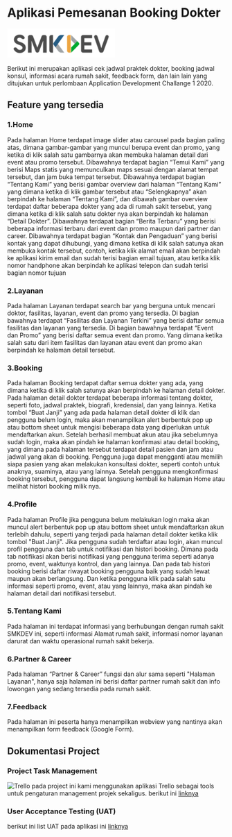 # Aplikasi Pemesanan Booking Dokter
![SMKDEV](https://github.com/mf4lsb/adc_nakama/blob/main/Resorce_Repo/SMKDEV_Logo.png)

Berikut ini merupakan aplikasi cek jadwal praktek dokter, booking jadwal konsul, informasi acara rumah sakit, feedback form, dan lain lain yang ditujukan untuk perlombaan Application Development Challange 1 2020.

## Feature yang tersedia

### 1.Home
Pada halaman Home terdapat image slider atau carousel pada bagian paling atas,
dimana gambar-gambar yang muncul berupa event dan promo, yang ketika di klik salah
satu gambarnya akan membuka halaman detail dari event atau promo tersebut.
Dibawahnya terdapat bagian “Temui Kami” yang berisi Maps statis yang memunculkan
maps sesuai dengan alamat tempat tersebut, dan jam buka tempat tersebut.
Dibawahnya terdapat bagian “Tentang Kami” yang berisi gambar overview dari halaman
“Tentang Kami” yang dimana ketika di klik gambar tersebut atau “Selengkapnya” akan
berpindah ke halaman “Tentang Kami”, dan dibawah gambar overview terdapat daftar
beberapa dokter yang ada di rumah sakit tersebut, yang dimana ketika di klik salah satu
dokter nya akan berpindah ke halaman “Detail Dokter”.
Dibawahnya terdapat bagian “Berita Terbaru” yang berisi beberapa informasi terbaru
dari event dan promo maupun dari partner dan career.
Dibawahnya terdapat bagian “Kontak dan Pengaduan” yang berisi kontak yang dapat
dihubungi, yang dimana ketika di klik salah satunya akan membuka kontak tersebut,
contoh, ketika klik alamat email akan berpindah ke aplikasi kirim email dan sudah terisi
bagian email tujuan, atau ketika klik nomor handphone akan berpindah ke aplikasi
telepon dan sudah terisi bagian nomor tujuan

### 2.Layanan
Pada halaman Layanan terdapat search bar yang berguna untuk mencari doktor,
fasilitas, layanan, event dan promo yang tersedia.
Di bagian bawahnya terdapat “Fasilitas dan Layanan Terkini” yang berisi daftar semua
fasilitas dan layanan yang tersedia.
Di bagian bawahnya terdapat “Event dan Promo” yang berisi daftar semua event dan
promo.
Yang dimana ketika salah satu dari item fasilitas dan layanan atau event dan promo
akan berpindah ke halaman detail tersebut.

### 3.Booking
Pada halaman Booking terdapat daftar semua dokter yang ada, yang dimana ketika di
klik salah satunya akan berpindah ke halaman detail dokter.
Pada halaman detail dokter terdapat beberapa informasi tentang dokter, seperti foto,
jadwal praktek, biografi, kredensial, dan yang lainnya.
Ketika tombol “Buat Janji” yang ada pada halaman detail dokter di klik dan pengguna
belum login, maka akan menampilkan alert berbentuk pop up atau bottom sheet untuk
mengisi beberapa data yang diperlukan untuk mendaftarkan akun.
Setelah berhasil membuat akun atau jika sebelumnya sudah login, maka akan pindah ke
halaman konfirmasi atau detail booking, yang dimana pada halaman tersebut terdapat
detail pasien dan jam atau jadwal yang akan di booking.
Pengguna juga dapat mengganti atau memilih siapa pasien yang akan melakukan
konsultasi dokter, seperti contoh untuk anaknya, suaminya, atau yang lainnya.
Setelah pengguna mengkonfirmasi booking tersebut, pengguna dapat langsung kembali
ke halaman Home atau melihat histori booking milik nya.

### 4.Profile
Pada halaman Profile jika pengguna belum melakukan login maka akan muncul alert
berbentuk pop up atau bottom sheet untuk mendaftarkan akun terlebih dahulu, seperti
yang terjadi pada halaman detail dokter ketika klik tombol "Buat Janji".
Jika pengguna sudah terdaftar atau login, akan muncul profil pengguna dan tab untuk
notifikasi dan histori booking. Dimana pada tab notifikasi akan berisi notifikasi yang
pengguna terima seperti adanya promo, event, waktunya kontrol, dan yang lainnya. Dan
pada tab histori booking berisi daftar riwayat booking pengguna baik yang sudah lewat
maupun akan berlangsung.
Dan ketika pengguna klik pada salah satu informasi seperti promo, event, atau yang
lainnya, maka akan pindah ke halaman detail dari notifikasi tersebut.

### 5.Tentang Kami
Pada halaman ini terdapat informasi yang berhubungan dengan rumah sakit SMKDEV
ini, seperti informasi Alamat rumah sakit, informasi nomor layanan darurat dan waktu
operasional rumah sakit bekerja.

### 6.Partner & Career
Pada halaman “Partner & Career” fungsi dan alur sama seperti "Halaman Layanan",
hanya saja halaman ini berisi daftar partner rumah sakit dan info lowongan yang sedang
tersedia pada rumah sakit.

### 7.Feedback
Pada halaman ini peserta hanya menampilkan webview yang nantinya akan
menampilkan form feedback (Google Form).


## Dokumentasi Project

### Project Task Management
![Trello](https://d2k1ftgv7pobq7.cloudfront.net/meta/u/res/images/brand-assets/Logos/0099ec3754bf473d2bbf317204ab6fea/trello-logo-blue.png)
pada project ini kami menggunakan aplikasi Trello sebagai tools untuk pengaturan management projek sekaligus. berikut ini [linknya](https://trello.com/b/rrRJe04t/project-lomba-smkdev)

### User Acceptance Testing (UAT)
berikut ini list UAT pada aplikasi ini [linknya](https://docs.google.com/spreadsheets/d/1PPtZQBDLdCzwltffMqKrRbiUDuuT-dASDAy3XG02Wv8/edit?usp=sharing)


